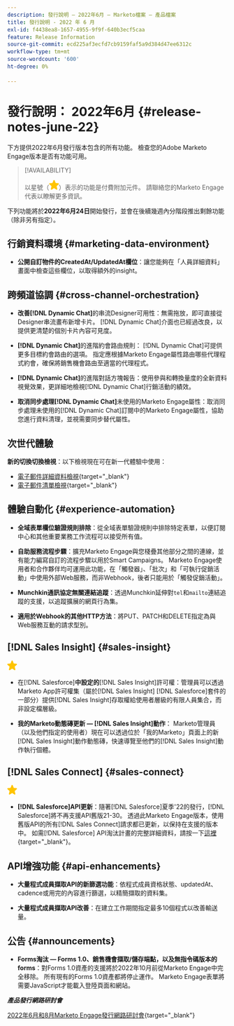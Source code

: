 ```yaml
---
description: 發行說明 — 2022年6月 — Marketo檔案 — 產品檔案
title: 發行說明 - 2022 年 6 月
exl-id: f4438ea8-1657-4955-9f9f-640b3ecf5caa
feature: Release Information
source-git-commit: ecd225af3ecfd7cb9159faf5a9d384d47ee6312c
workflow-type: tm+mt
source-wordcount: '600'
ht-degree: 0%

---
```


# 發行說明： 2022年6月 {#release-notes-june-22}

下方提供2022年6月發行版本包含的所有功能。 檢查您的Adobe Marketo Engage版本是否有功能可用。

>[!AVAILABILITY]
>
>以星號（![星號](assets/yellow-star.png)）表示的功能是付費附加元件。 請聯絡您的Marketo Engage代表以瞭解更多資訊。

下列功能將於&#x200B;**2022年6月24日**&#x200B;開始發行，並會在後續幾週內分階段推出剩餘功能（除非另有指定）。

## 行銷資料環境 {#marketing-data-environment}

* **公開自訂物件的CreatedAt/UpdatedAt欄位**：讓您能夠在「人員詳細資料」畫面中檢查這些欄位，以取得額外的insight。

## 跨頻道協調 {#cross-channel-orchestration}

* **改善[!DNL Dynamic Chat]**&#x200B;的串流Designer可用性：無需拖放，即可直接從Designer串流畫布新增卡片。 [!DNL Dynamic Chat]介面也已經過改良，以提供更清楚的個別卡片內容可見度。

* **[!DNL Dynamic Chat]**&#x200B;的進階約會路由規則： [!DNL Dynamic Chat]可提供更多目標約會路由的選項。 指定應根據Marketo Engage屬性路由哪些代理程式約會，確保將銷售機會路由至適當的代理程式。

* **[!DNL Dynamic Chat]**&#x200B;的進階對話方塊報告：使用參與和轉換量度的全新資料視覺效果，更詳細地檢視[!DNL Dynamic Chat]行銷活動的績效。

* **取消同步處理[!DNL Dynamic Chat]**&#x200B;未使用的Marketo Engage屬性：取消同步處理未使用的[!DNL Dynamic Chat]訂閱中的Marketo Engage屬性，協助您進行資料清理，並視需要同步替代屬性。

## 次世代體驗

**新的切換切換檢視**：以下檢視現在可在新一代體驗中使用：

* [電子郵件詳細資料檢視](/help/marketo/product-docs/marketo-engage-modern-ux/toggle-switch.md#email-details-view){target="_blank"}
* [電子郵件清單檢視](/help/marketo/product-docs/marketo-engage-modern-ux/toggle-switch.md#email-list-view){target="_blank"}

## 體驗自動化 {#experience-automation}

* **全域表單欄位驗證規則排除**：從全域表單驗證規則中排除特定表單，以便訂閱中心和其他重要業務工作流程可以接受所有值。

* **自助服務流程步驟**：擴充Marketo Engage與您棧疊其他部分之間的連線，並有能力編寫自訂的流程步驟以用於Smart Campaigns。 Marketo Engage使用者和合作夥伴均可運用此功能，在「觸發器」、「批次」和「可執行促銷活動」中使用外部Web服務，而非Webhook，後者只能用於「觸發促銷活動」。

* **Munchkin通訊協定無關連結追蹤**：透過Munchkin延伸對`tel`和`mailto`連結追蹤的支援，以追蹤擴展的網頁行為集。

* **適用於Webhook的其他HTTP方法**：將PUT、PATCH和DELETE指定為與Web服務互動的請求型別。

## [!DNL Sales Insight] {#sales-insight}

![（星形）](assets/yellow-star.png)

* 在&#x200B;[!DNL Salesforce]**中設定的**[!DNL Sales Insight]&#x200B;許可權：管理員可以透過Marketo App許可權集（屬於[!DNL Sales Insight] [!DNL Salesforce]套件的一部分）提供[!DNL Sales Insight]存取權給使用者層級的有限人員集合，而非設定檔層級。

* **我的Marketo動態磚更新 — [!DNL Sales Insight]動作**： Marketo管理員（以及他們指定的使用者）現在可以透過位於「我的Marketo」頁面上的新[!DNL Sales Insight]動作動態磚，快速導覽至他們的[!DNL Sales Insight]動作執行個體。

## [!DNL Sales Connect] {#sales-connect}

![（星形）](assets/yellow-star.png)

* **[!DNL Salesforce]API更新**：隨著[!DNL Salesforce]夏季&#39;22的發行，[!DNL Salesforce]將不再支援API舊版21-30。 透過此Marketo Engage版本，使用舊版API的所有[!DNL Sales Connect]請求都已更新，以保持在支援的版本中。 如需[!DNL Salesforce] API淘汰計畫的完整詳細資料，請按一下[這裡](https://help.salesforce.com/s/articleView?language=en_US&type=1&id=000354473){target="_blank"}。

## API增強功能 {#api-enhancements}

* **大量程式成員擷取API的新篩選功能**：依程式成員資格狀態、updatedAt、cadence或用完的內容進行篩選，以精簡擷取的資料集。

* **大量程式成員擷取API改善**：在建立工作期間指定最多10個程式以改善輸送量。

## 公告 {#announcements}

* **Forms淘汰 — Forms 1.0、銷售機會擷取/儲存端點，以及無指令碼版本的forms**：對Forms 1.0資產的支援將於2022年10月前從Marketo Engage中完全移除。 所有現有的Forms 1.0資產都將停止運作。 Marketo Engage表單將需要JavaScript才能載入登陸頁面和網站。

**_產品發行網路研討會_**

[2022年6月和8月Marketo Engage發行網路研討會](https://engage.marketo.com/2022_June_August_Release_Webinar_OnDemandPage.html){target="_blank"}
